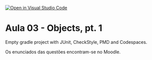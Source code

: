 [![Open in Visual Studio Code](https://classroom.github.com/assets/open-in-vscode-c66648af7eb3fe8bc4f294546bfd86ef473780cde1dea487d3c4ff354943c9ae.svg)](https://classroom.github.com/online_ide?assignment_repo_id=7963378&assignment_repo_type=AssignmentRepo)
# Aula 03 - Objects, pt. 1

Empty gradle project with JUnit, CheckStyle, PMD and Codespaces.

Os enunciados das questões encontram-se no Moodle.
